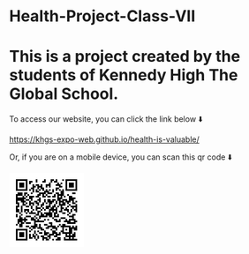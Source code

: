 # Health-Project-Class-VII

This is a project created by the students of Kennedy High The Global School.
============================================================================

To access our website, you can click the link below ⬇️  

  https://khgs-expo-web.github.io/health-is-valuable/

Or, if you are on a mobile device, you can scan this qr code ⬇️

  ![Qr Code for website](Images/qr-code.png)


